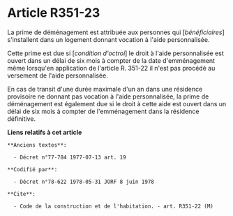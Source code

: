 # Article R351-23

La prime de déménagement est attribuée aux personnes qui [*bénéficiaires*] s'installent dans un logement donnant vocation à
l'aide personnalisée.

Cette prime est due si [*condition d'octroi*] le droit à l'aide personnalisée est ouvert dans un délai de six mois à compter
de la date d'emménagement même lorsqu'en application de l'article R. 351-22 il n'est pas procédé au versement de l'aide
personnalisée.

En cas de transit d'une durée maximale d'un an dans une résidence provisoire ne donnant pas vocation à l'aide personnalisée,
la prime de déménagement est également due si le droit à cette aide est ouvert dans un délai de six mois à compter de
l'emménagement dans la résidence définitive.

**Liens relatifs à cet article**

	**Anciens textes**:

	  - Décret n°77-784 1977-07-13 art. 19

	**Codifié par**:

	  - Décret n°78-622 1978-05-31 JORF 8 juin 1978

	**Cite**:

	  - Code de la construction et de l'habitation. - art. R351-22 (M)
